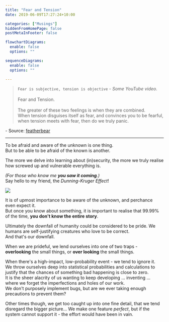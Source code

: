 ```yaml
---
title: "Fear and Tension"
date: 2019-06-09T17:27:24+10:00

categories: ["Musings"]
hiddenFromHomePage: false
postMetaInFooter: false

flowchartDiagrams:
  enable: false
  options: ""

sequenceDiagrams: 
  enable: false
  options: ""

---
```


> `Fear is subjective, tension is objective` _- Some YouTube video._  
&nbsp;  
Fear and Tension.  
&nbsp;  
The greater of these two feelings is when they are combined.  
When tension disguises itself as fear, and convinces you to be fearful,  
when tension meets with fear, then do we truly panic.  

\- Source: [featherbear](https://featherbear.github.io/blog/post/fear-and-tension/)

---

To be afraid and aware of the unknown is one thing.  
But to be able to be afraid of the known is another.  

The more we delve into learning about (in)security, the more we truly realise how screwed up and vulnerable everything is.

_(For those who know me **you saw it coming**.)_  
Say hello to my friend, the _Dunning-Kruger Effect_!  

![](https://66.media.tumblr.com/4c2f635fa96e1f2ac02381eb5b9decec/tumblr_nkwvtogKBC1u3mnzlo1_1280.png)

It is of upmost importance to be aware of the unknown, and perchance even expect it.  
But once you know about something, it is important to realise that 99.99% of the time, **you don't know the entire story**.

Ultimately the downfall of humanity could be considered to be pride. We humans are self-justifying creatures who love to be correct.  
And that's our downfall.

When we are prideful, we lend ourselves into one of two traps -  
**overlooking** the small things, or **over looking** the small things.

When there's a high-impact, low-probability event - we tend to ignore it.  
We throw ourselves deep into statistical probabilities and calculations to justify that the chances of something bad happening is close to zero.  
It is the sheer alacrity of us wanting to keep developing ... inventing ... where we forget the imperfections and holes of our work.  
We don't purposely implement bugs, but are we ever taking enough precautions to prevent them?

Other times though, we get too caught up into one fine detail, that we tend disregard the bigger picture... We make one feature _perfect_, but if the system cannot support it - the effort would have been in vain.
